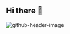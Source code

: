 ## Hi there 👋

![github-header-image](https://github.com/user-attachments/assets/375a87cb-5502-4709-8416-bd1a350b1940)

<!--
**Irfan057/Irfan057** is a ✨ _special_ ✨ repository because its `README.md` (this file) appears on your GitHub profile.

Here are some ideas to get you started:

- 🔭 I’m currently working on ...
- 🌱 I’m currently learning ...
- 👯 I’m looking to collaborate on ...
- 🤔 I’m looking for help with ...
- 💬 Ask me about ...
- 📫 How to reach me: ...
- 😄 Pronouns: ...
- ⚡ Fun fact: ...
-->
